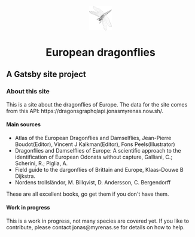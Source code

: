 <p align="center">
    <img alt="Gatsby" src="./static/libellula-bw.png" width="60" />
</p>
<h1 align="center">
  European dragonflies
</h1>
<h2>A Gatsby site project</h2>

<h3>About this site</h3>
    <p>
      This is a site about the dragonflies of Europe. The data for the site
      comes from this API: https://dragonsgraphqlapi.jonasmyrenas.now.sh/.
    </p>
    <h4>Main sources</h4>
    <ul>
      <li>
        Atlas of the European Dragonflies and Damselflies, Jean-Pierre
        Boudot(Editor), Vincent J Kalkman(Editor), Fons Peels(Illustrator)
      </li>
      <li>
        Dragonflies and Damselflies of Europe: A scientific approach to the
        identification of European Odonata without capture, Galliani, C.;
        Scherini, R.; Piglia, A.
      </li>
      <li>
        Field guide to the dargonflies of Brittain and Europe, Klaas-Douwe B
        Dijkstra.
      </li>
      <li>Nordens trollsländor, M. Billqvist, D. Andersson, C. Bergendorff</li>
    </ul>
    <p>These are all excellent books, go get them if you don't have them.</p>
    <h4>Work in progress</h4>
    <p>
      This is a work in progress, not many species are covered yet. If you like
      to contribute, please contact jonas@myrenas.se for details on how to help.
    </p>